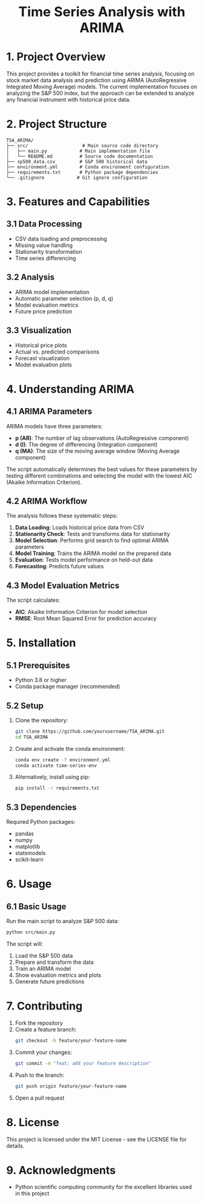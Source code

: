 <div style="font-size:2.5em; font-weight:bold; text-align:center; margin-top:20px;">Time Series Analysis with ARIMA</div>

# 1. Project Overview
This project provides a toolkit for financial time series analysis, focusing on stock market data analysis and prediction using ARIMA (AutoRegressive Integrated Moving Average) models. The current implementation focuses on analyzing the S&P 500 index, but the approach can be extended to analyze any financial instrument with historical price data.

# 2. Project Structure
```
TSA_ARIMA/
├── src/                    # Main source code directory
│   ├── main.py            # Main implementation file
│   └── README.md          # Source code documentation
├── sp500_data.csv         # S&P 500 historical data
├── environment.yml        # Conda environment configuration
├── requirements.txt       # Python package dependencies
└── .gitignore            # Git ignore configuration
```

# 3. Features and Capabilities

## 3.1 Data Processing
- CSV data loading and preprocessing
- Missing value handling
- Stationarity transformation
- Time series differencing

## 3.2 Analysis
- ARIMA model implementation
- Automatic parameter selection (p, d, q)
- Model evaluation metrics
- Future price prediction

## 3.3 Visualization
- Historical price plots
- Actual vs. predicted comparisons
- Forecast visualization
- Model evaluation plots

# 4. Understanding ARIMA

## 4.1 ARIMA Parameters
ARIMA models have three parameters:
- **p (AR)**: The number of lag observations (AutoRegressive component)
- **d (I)**: The degree of differencing (Integration component)
- **q (MA)**: The size of the moving average window (Moving Average component)

The script automatically determines the best values for these parameters by testing different combinations and selecting the model with the lowest AIC (Akaike Information Criterion).

## 4.2 ARIMA Workflow
The analysis follows these systematic steps:

1. **Data Loading**: Loads historical price data from CSV
2. **Stationarity Check**: Tests and transforms data for stationarity
3. **Model Selection**: Performs grid search to find optimal ARIMA parameters
4. **Model Training**: Trains the ARIMA model on the prepared data
5. **Evaluation**: Tests model performance on held-out data
6. **Forecasting**: Predicts future values

## 4.3 Model Evaluation Metrics
The script calculates:
- **AIC**: Akaike Information Criterion for model selection
- **RMSE**: Root Mean Squared Error for prediction accuracy

# 5. Installation

## 5.1 Prerequisites
- Python 3.8 or higher
- Conda package manager (recommended)

## 5.2 Setup
1. Clone the repository:
   ```bash
   git clone https://github.com/yourusername/TSA_ARIMA.git
   cd TSA_ARIMA
   ```

2. Create and activate the conda environment:
   ```bash
   conda env create -f environment.yml
   conda activate time-series-env
   ```

3. Alternatively, install using pip:
   ```bash
   pip install -r requirements.txt
   ```

## 5.3 Dependencies
Required Python packages:
- pandas
- numpy
- matplotlib
- statsmodels
- scikit-learn

# 6. Usage

## 6.1 Basic Usage
Run the main script to analyze S&P 500 data:
```bash
python src/main.py
```

The script will:
1. Load the S&P 500 data
2. Prepare and transform the data
3. Train an ARIMA model
4. Show evaluation metrics and plots
5. Generate future predictions

# 7. Contributing

1. Fork the repository
2. Create a feature branch:
   ```bash
   git checkout -b feature/your-feature-name
   ```
3. Commit your changes:
   ```bash
   git commit -m "feat: add your feature description"
   ```
4. Push to the branch:
   ```bash
   git push origin feature/your-feature-name
   ```
5. Open a pull request

# 8. License
This project is licensed under the MIT License - see the LICENSE file for details.

# 9. Acknowledgments
- Python scientific computing community for the excellent libraries used in this project